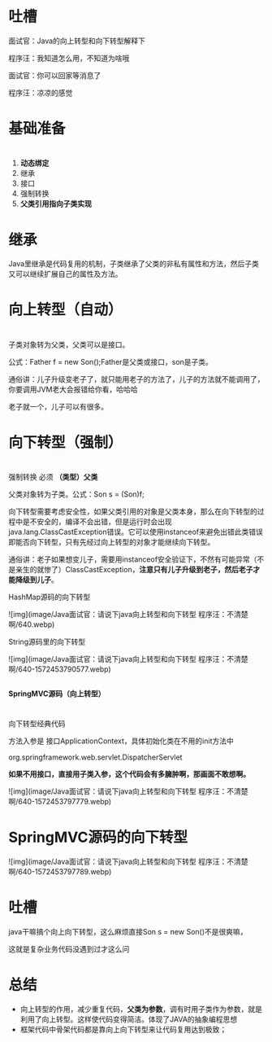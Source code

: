 # **吐槽**

面试官：Java的向上转型和向下转型解释下

程序汪：我知道怎么用，不知道为啥哦

面试官：你可以回家等消息了

程序汪：凉凉的感觉

# **基础准备**

# 

1. **动态绑定**
2. 继承
3. 接口
4. 强制转换
5. **父类引用指向子类实现**

# **继承**



Java里继承是代码复用的机制，子类继承了父类的非私有属性和方法，然后子类又可以继续扩展自己的属性及方法。

# **向上转型（自动）**

# 

子类对象转为父类，父类可以是接口。

公式：Father f = new Son();Father是父类或接口，son是子类。

通俗讲：儿子升级变老子了，就只能用老子的方法了，儿子的方法就不能调用了，你要调用JVM老大会报错给你看，哈哈哈

老子就一个，儿子可以有很多。

# **向下转型（强制）**

# 

强制转换 必须 **（类型）父类**

父类对象转为子类。公式：Son s = (Son)f;

向下转型需要考虑安全性，如果父类引用的对象是父类本身，那么在向下转型的过程中是不安全的，编译不会出错，但是运行时会出现java.lang.ClassCastException错误。它可以使用instanceof来避免出错此类错误即能否向下转型，只有先经过向上转型的对象才能继续向下转型。

通俗讲：老子如果想变儿子，需要用instanceof安全验证下，不然有可能异常（不是亲生的就惨了）ClassCastException，**注意只有儿子升级到老子，然后老子才能降级到儿子**。

HashMap源码的向下转型

![img](image/Java面试官：请说下java向上转型和向下转型 程序汪：不清楚啊/640.webp)

String源码里的向下转型


![img](image/Java面试官：请说下java向上转型和向下转型 程序汪：不清楚啊/640-1572453790577.webp)



```

```

**SpringMVC源码（向上转型）**



#  

向下转型经典代码

方法入参是 接口ApplicationContext，具体初始化类在不用的init方法中

org.springframework.web.servlet.DispatcherServlet

**如果不用接口，直接用子类入参，这个代码会有多臃肿啊，那画面不敢想啊。**


![img](image/Java面试官：请说下java向上转型和向下转型 程序汪：不清楚啊/640-1572453797779.webp)

# SpringMVC源码的向下转型

![img](image/Java面试官：请说下java向上转型和向下转型 程序汪：不清楚啊/640-1572453797789.webp)

# 

# **吐槽**

java干嘛搞个向上向下转型，这么麻烦直接Son s = new Son()不是很爽嘛，

这就是复杂业务代码没遇到过才这么问

# **总结**

- 向上转型的作用，减少重复代码，**父类为参数**，调有时用子类作为参数，就是利用了向上转型。这样使代码变得简洁。体现了JAVA的抽象编程思想
- 框架代码中骨架代码都是靠向上向下转型来让代码复用达到极致；

